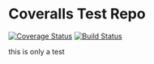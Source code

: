 
# Coveralls Test Repo

[![Coverage Status](https://coveralls.io/repos/github/citizenchris099/coverallsTest/badge.svg?branch=new)](https://coveralls.io/github/citizenchris099/coverallsTest?branch=new) [![Build Status](https://travis-ci.org/citizenchris099/coverallsTest.svg?branch=master)](https://travis-ci.org/citizenchris099/coverallsTest)

this is only a test